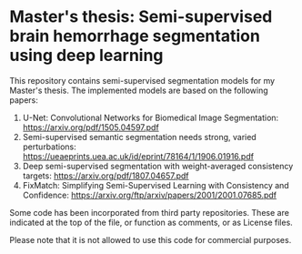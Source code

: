 # Master's thesis: Semi-supervised brain hemorrhage segmentation using deep learning

This repository contains semi-supervised segmentation models for my Master's thesis. The implemented models are based on the following papers:

1. U-Net: Convolutional Networks for Biomedical Image Segmentation: https://arxiv.org/pdf/1505.04597.pdf
2. Semi-supervised semantic segmentation needs strong, varied perturbations: https://ueaeprints.uea.ac.uk/id/eprint/78164/1/1906.01916.pdf
3. Deep semi-supervised segmentation with weight-averaged consistency targets: https://arxiv.org/pdf/1807.04657.pdf
4. FixMatch: Simplifying Semi-Supervised Learning with Consistency and Confidence: https://arxiv.org/ftp/arxiv/papers/2001/2001.07685.pdf

Some code has been incorporated from third party repositories. These are indicated at the top of the file, or function as comments, or as License files.

Please note that it is not allowed to use this code for commercial purposes.
